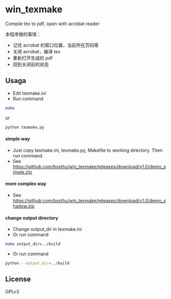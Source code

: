 # win_texmake
Compile tex to pdf, open with acrobat reader

本程序做的事情：
- 记住 acrobat 的窗口位置、当前所在页码等
- 关闭 acrobat，编译 tex
- 重新打开生成的 pdf
- 回到关闭前的状态

## Usaga
- Edit texmake.ini
- Run command
```bash
make
```
or
```bash
python texmake.py
```

#### simple way
- Just copy texmake.ini, texmake.py, Makefile to working directory.
Then run command.
- See https://github.com/bssthu/win_texmake/releases/download/v1.0/demo_simple.zip

#### more complex way
- See https://github.com/bssthu/win_texmake/releases/download/v1.0/demo_shadow.zip

#### change output directory
- Change output_dir in texmake.ini
- Or run command
```bash
make output_dir=../build
```
- Or run command
```bash
python --output_dir=../build
```

## License
GPLv3
